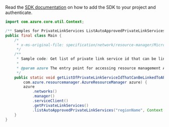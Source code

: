 Read the [SDK documentation](https://github.com/Azure/azure-sdk-for-java/blob/azure-resourcemanager_2.11.0/sdk/resourcemanager/azure-resourcemanager/README.md) on how to add the SDK to your project and authenticate.

```java
import com.azure.core.util.Context;

/** Samples for PrivateLinkServices ListAutoApprovedPrivateLinkServices. */
public final class Main {
    /*
     * x-ms-original-file: specification/network/resource-manager/Microsoft.Network/stable/2021-05-01/examples/AutoApprovedPrivateLinkServicesGet.json
     */
    /**
     * Sample code: Get list of private link service id that can be linked to a private end point with auto approved.
     *
     * @param azure The entry point for accessing resource management APIs in Azure.
     */
    public static void getListOfPrivateLinkServiceIdThatCanBeLinkedToAPrivateEndPointWithAutoApproved(
        com.azure.resourcemanager.AzureResourceManager azure) {
        azure
            .networks()
            .manager()
            .serviceClient()
            .getPrivateLinkServices()
            .listAutoApprovedPrivateLinkServices("regionName", Context.NONE);
    }
}
```
